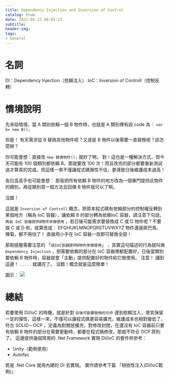 ```yaml
---
title: Dependency Injection and Inversion of Control
catalog: true
date: 2021-05-22 00:05:23
subtitle:
header-img:
tags: 
- General
---
```

# 名詞
DI：Dependency Injection（依賴注入）
IoC：Inversion of Controll（控制反轉）

# 情境說明
先來段情境，當 A 類別依賴一個 B 物件時，也就是 A 類別裡有段 code 為：
`var b= new B();`

但是！
有天需求從 B 替換其他物件呢？又或是 B 物件以後需要一直替換呢？該怎麼辦？

你可能會想：直接改 `new 替換物件();` 就好了啊。
對！這也是一種解決方式，但今天可能有 100 個類別都依賴 B，那就要改 100 次！而且改完的部分都要重新測試過才算真的完成。但這樣一來不僅讓程式碼彈性不佳，更導致日後維護成本過高！

各位高高手也可能會想：
那我把所有依賴 B 物件的地方改為一個專門提供此物件的類別，再從類別寫一個方法去回傳 B 物件就可以了啊。

沒錯！

這就是 `Inversion of Controll` 概念，把原本程式碼有依賴部分的控制權反轉到某個地方（稱為 IoC 容器），讓依賴 B 的部分轉為依賴IoC 容器，請注意下句話，`再由 IoC 容器提供B物件來做使用` ，若日後可能需求要替換成 C 或 D 物件呢？不要說 C 或 D 啦，就算改成：
EFGHIJKLMNOPQRSTUVWXYZ 物件還是歐巴馬、陳菊，都不用怕了！
直接用小手在 IoC 容器一改即可替換全部！

那剛提醒需要注意的 「`由IoC容器提供B物件來做使用`」 ，其實這句描述的行為就叫做 `Dependency Injection` ，把需要依賴的部分在 IoC 容器裡都配置好，日後當類別要依賴 B 物件時，容器就會「主動」提供配置好的物件給它做使用。
注意！
講到這邊！
.
.
.
.
.
就講完了。
沒錯！概念就是這麼簡單！

圖示：
![](https://i.imgur.com/IArEaVK.png)



# 總結
若要使用 DI/IoC 的時機，就是針對 `日後可能要替換的元件` 達到依賴注入，使其保留一定的彈性，這樣一來，不僅可以讓程式碼更容易擴充，維護成本也相對變低了，符合 SOLID－OCP ，定義為對開放擴充，對修改封閉，在還沒有 IoC 容器前只要有依賴 B 物件的部分在需要更動時，都要在程式碼修改，那就不符合 OCP 原則了。
這邊提供幾個常用的 .Net Framework 實現 DI/IoC 的套件供參考：
* Unity（範例使用）
* Autofac

若是 .Net Core 就用內建的 DI 去實現。
實作請參考下篇 「相依性注入(DI/IoC範例)」
